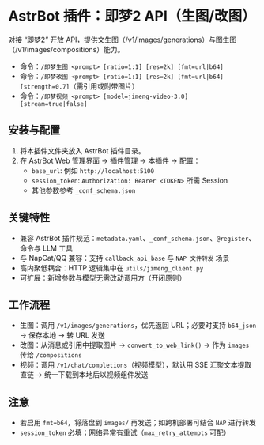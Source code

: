 # AstrBot 插件：即梦2 API（生图/改图）

对接 “即梦2” 开放 API，提供文生图（/v1/images/generations）与图生图（/v1/images/compositions）能力。

- 命令：`/即梦生图 <prompt> [ratio=1:1] [res=2k] [fmt=url|b64]`
- 命令：`/即梦改图 <prompt> [ratio=1:1] [res=2k] [fmt=url|b64] [strength=0.7]`（需引用或附带图片）
- 命令：`/即梦视频 <prompt> [model=jimeng-video-3.0] [stream=true|false]`

## 安装与配置

1. 将本插件文件夹放入 AstrBot 插件目录。
2. 在 AstrBot Web 管理界面 → 插件管理 → 本插件 → 配置：
   - `base_url`: 例如 `http://localhost:5100`
   - `session_token`: `Authorization: Bearer <TOKEN>` 所需 Session
   - 其他参数参考 `_conf_schema.json`

## 关键特性

- 兼容 AstrBot 插件规范：`metadata.yaml`、`_conf_schema.json`、`@register`、命令与 LLM 工具
- 与 NapCat/QQ 兼容：支持 `callback_api_base` 与 `NAP 文件转发` 场景
- 高内聚低耦合：HTTP 逻辑集中在 `utils/jimeng_client.py`
- 可扩展：新增参数与模型无需改动调用方（开闭原则）

## 工作流程

- 生图：调用 `/v1/images/generations`，优先返回 URL；必要时支持 `b64_json` → 保存本地 → 转 URL 发送
- 改图：从消息或引用中提取图片 → `convert_to_web_link()` → 作为 `images` 传给 `/compositions`
- 视频：调用 `/v1/chat/completions`（视频模型），默认用 SSE 汇聚文本提取直链 → 统一下载到本地后以视频组件发送

## 注意

- 若启用 `fmt=b64`，将落盘到 `images/` 再发送；如跨机部署可结合 `NAP` 进行转发
- `session_token` 必填；网络异常有重试（`max_retry_attempts` 可配）
